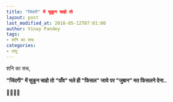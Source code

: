 ```yaml
---
title: "जिंदगी" में सुकून चाहो तो
layout: post
last_modified_at: 2018-05-12T07:01:00
author: Vinay Pandey
tags:
- शनि का सच
categories:
- लघु
---
```

शनि का सच,

**"जिंदगी" में सुकून चाहो तो** 
**"पाँव" भले ही "फिसल" जाये**
 **पर "जुबान" मत फिसलने देना..**

🙏🌷🌷🙏


